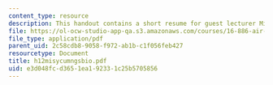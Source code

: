 ```yaml
---
content_type: resource
description: This handout contains a short resume for guest lecturer Missy Cummings.
file: https://ol-ocw-studio-app-qa.s3.amazonaws.com/courses/16-886-air-transportation-systems-architecting-spring-2004/e3d048fcd3651ea192331c25b5705856_h12misycumngsbio.pdf
file_type: application/pdf
parent_uid: 2c58cdb8-9058-f972-ab1b-c1f056feb427
resourcetype: Document
title: h12misycumngsbio.pdf
uid: e3d048fc-d365-1ea1-9233-1c25b5705856
---
```

